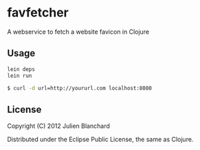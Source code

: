 # favfetcher

A webservice to fetch a website favicon in Clojure

## Usage

```bash
lein deps
lein run

$ curl -d url=http://yoururl.com localhost:8080
```

## License

Copyright (C) 2012 Julien Blanchard

Distributed under the Eclipse Public License, the same as Clojure.

